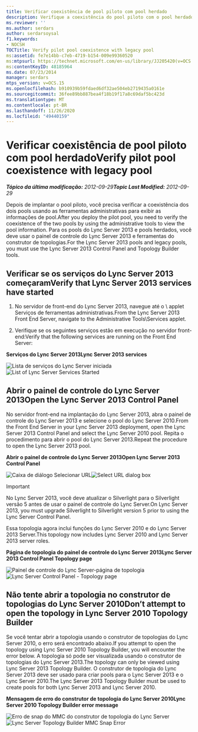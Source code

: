 ```yaml
---
title: Verificar coexistência de pool piloto com pool herdado
description: Verifique a coexistência do pool piloto com o pool herdado.
ms.reviewer: ''
ms.author: serdars
author: serdarsoysal
f1.keywords:
- NOCSH
TOCTitle: Verify pilot pool coexistence with legacy pool
ms:assetid: fe7e14bb-c7eb-4719-b154-009e99360520
ms:mtpsurl: https://technet.microsoft.com/en-us/library/JJ205420(v=OCS.15)
ms:contentKeyID: 48185964
ms.date: 07/23/2014
manager: serdars
mtps_version: v=OCS.15
ms.openlocfilehash: b910939b59fdaed6df32ae504eb2719435a0161e
ms.sourcegitcommit: 36fee89bb887bea4f18b19f17a8c69daf5bc423d
ms.translationtype: MT
ms.contentlocale: pt-BR
ms.lasthandoff: 11/26/2020
ms.locfileid: "49440159"
---
```

# <a name="verify-pilot-pool-coexistence-with-legacy-pool"></a><span data-ttu-id="f8143-103">Verificar coexistência de pool piloto com pool herdado</span><span class="sxs-lookup"><span data-stu-id="f8143-103">Verify pilot pool coexistence with legacy pool</span></span>

<div data-xmlns="http://www.w3.org/1999/xhtml">

<div class="topic" data-xmlns="http://www.w3.org/1999/xhtml" data-msxsl="urn:schemas-microsoft-com:xslt" data-cs="https://msdn.microsoft.com/">

<div data-asp="https://msdn2.microsoft.com/asp">



</div>

<div id="mainSection">

<div id="mainBody"><span data-ttu-id="f8143-104">

<span> </span></span><span class="sxs-lookup"><span data-stu-id="f8143-104">

<span> </span></span></span>

<span data-ttu-id="f8143-105">_**Tópico da última modificação:** 2012-09-29_</span><span class="sxs-lookup"><span data-stu-id="f8143-105">_**Topic Last Modified:** 2012-09-29_</span></span>

<span data-ttu-id="f8143-106">Depois de implantar o pool piloto, você precisa verificar a coexistência dos dois pools usando as ferramentas administrativas para exibir as informações de pool.</span><span class="sxs-lookup"><span data-stu-id="f8143-106">After you deploy the pilot pool, you need to verify the coexistence of the two pools by using the administrative tools to view the pool information.</span></span> <span data-ttu-id="f8143-107">Para os pools do Lync Server 2013 e pools herdados, você deve usar o painel de controle do Lync Server 2013 e ferramentas do construtor de topologias.</span><span class="sxs-lookup"><span data-stu-id="f8143-107">For the Lync Server 2013 pools and legacy pools, you must use the Lync Server 2013 Control Panel and Topology Builder tools.</span></span>

<div>

## <a name="verify-that-lync-server-2013-services-have-started"></a><span data-ttu-id="f8143-108">Verificar se os serviços do Lync Server 2013 começaram</span><span class="sxs-lookup"><span data-stu-id="f8143-108">Verify that Lync Server 2013 services have started</span></span>

1.  <span data-ttu-id="f8143-109">No servidor de front-end do Lync Server 2013, navegue até o \\ applet Serviços de ferramentas administrativas.</span><span class="sxs-lookup"><span data-stu-id="f8143-109">From the Lync Server 2013 Front End Server, navigate to the Administrative Tools\\Services applet.</span></span>

2.  <span data-ttu-id="f8143-110">Verifique se os seguintes serviços estão em execução no servidor front-end:</span><span class="sxs-lookup"><span data-stu-id="f8143-110">Verify that the following services are running on the Front End Server:</span></span>

<span data-ttu-id="f8143-111">**Serviços do Lync Server 2013**</span><span class="sxs-lookup"><span data-stu-id="f8143-111">**Lync Server 2013 services**</span></span>

<span data-ttu-id="f8143-112">![Lista de serviços do Lync Server iniciada](images/JJ205420.cfff9385-6bf6-461c-982c-e727c9f20b70(OCS.15).png "Lista de serviços do Lync Server iniciada")</span><span class="sxs-lookup"><span data-stu-id="f8143-112">![List of Lync Server Services Started](images/JJ205420.cfff9385-6bf6-461c-982c-e727c9f20b70(OCS.15).png "List of Lync Server Services Started")</span></span>

</div>

<div>

## <a name="open-the-lync-server-2013-control-panel"></a><span data-ttu-id="f8143-113">Abrir o painel de controle do Lync Server 2013</span><span class="sxs-lookup"><span data-stu-id="f8143-113">Open the Lync Server 2013 Control Panel</span></span>

<span data-ttu-id="f8143-114">No servidor front-end na implantação do Lync Server 2013, abra o painel de controle do Lync Server 2013 e selecione o pool do Lync Server 2010.</span><span class="sxs-lookup"><span data-stu-id="f8143-114">From the Front End Server in your Lync Server 2013 deployment, open the Lync Server 2013 Control Panel and select the Lync Server 2010 pool.</span></span> <span data-ttu-id="f8143-115">Repita o procedimento para abrir o pool do Lync Server 2013.</span><span class="sxs-lookup"><span data-stu-id="f8143-115">Repeat the procedure to open the Lync Server 2013 pool.</span></span>

<span data-ttu-id="f8143-116">**Abrir o painel de controle do Lync Server 2013**</span><span class="sxs-lookup"><span data-stu-id="f8143-116">**Open Lync Server 2013 Control Panel**</span></span>

<span data-ttu-id="f8143-117">![Caixa de diálogo Selecionar URL](images/JJ205420.b1f8e650-9c3c-4563-a403-5069f198342f(OCS.15).png "Caixa de diálogo Selecionar URL")</span><span class="sxs-lookup"><span data-stu-id="f8143-117">![Select URL dialog box](images/JJ205420.b1f8e650-9c3c-4563-a403-5069f198342f(OCS.15).png "Select URL dialog box")</span></span>

<div>


> [!IMPORTANT]  
> <span data-ttu-id="f8143-118">No Lync Server 2013, você deve atualizar o Silverlight para o Silverlight versão 5 antes de usar o painel de controle do Lync Server.</span><span class="sxs-lookup"><span data-stu-id="f8143-118">On Lync Server 2013, you must upgrade Silverlight to Silverlight version 5 prior to using the Lync Server Control Panel.</span></span>



</div>

<span data-ttu-id="f8143-119">Essa topologia agora inclui funções do Lync Server 2010 e do Lync Server 2013 Server.</span><span class="sxs-lookup"><span data-stu-id="f8143-119">This topology now includes Lync Server 2010 and Lync Server 2013 server roles.</span></span>

<span data-ttu-id="f8143-120">**Página de topologia do painel de controle do Lync Server 2013**</span><span class="sxs-lookup"><span data-stu-id="f8143-120">**Lync Server 2013 Control Panel Topology page**</span></span>

<span data-ttu-id="f8143-121">![Painel de controle do Lync Server-página de topologia](images/JJ205420.4ed1cc7a-cb3e-42f6-82e2-6d4d71d19352(OCS.15).jpg "Painel de controle do Lync Server-página de topologia")</span><span class="sxs-lookup"><span data-stu-id="f8143-121">![Lync Server Control Panel - Topology page](images/JJ205420.4ed1cc7a-cb3e-42f6-82e2-6d4d71d19352(OCS.15).jpg "Lync Server Control Panel - Topology page")</span></span>

</div>

<div>

## <a name="dont-attempt-to-open-the-topology-in-lync-server-2010-topology-builder"></a><span data-ttu-id="f8143-122">Não tente abrir a topologia no construtor de topologias do Lync Server 2010</span><span class="sxs-lookup"><span data-stu-id="f8143-122">Don’t attempt to open the topology in Lync Server 2010 Topology Builder</span></span>

<span data-ttu-id="f8143-123">Se você tentar abrir a topologia usando o construtor de topologias do Lync Server 2010, o erro será encontrado abaixo.</span><span class="sxs-lookup"><span data-stu-id="f8143-123">If you attempt to open the topology using Lync Server 2010 Topology Builder, you will encounter the error below.</span></span> <span data-ttu-id="f8143-124">A topologia só pode ser visualizada usando o construtor de topologias do Lync Server 2013.</span><span class="sxs-lookup"><span data-stu-id="f8143-124">The topology can only be viewed using Lync Server 2013 Topology Builder.</span></span> <span data-ttu-id="f8143-125">O construtor de topologia do Lync Server 2013 deve ser usado para criar pools para o Lync Server 2013 e o Lync Server 2010.</span><span class="sxs-lookup"><span data-stu-id="f8143-125">The Lync Server 2013 Topology Builder must be used to create pools for both Lync Server 2013 and Lync Server 2010.</span></span>

<span data-ttu-id="f8143-126">**Mensagem de erro do construtor de topologia do Lync Server 2010**</span><span class="sxs-lookup"><span data-stu-id="f8143-126">**Lync Server 2010 Topology Builder error message**</span></span>

<span data-ttu-id="f8143-127">![Erro de snap do MMC do construtor de topologia do Lync Server](images/JJ205420.f6666343-c348-4d81-ae0e-6ba5a44e16c4(OCS.15).png "Erro de snap do MMC do construtor de topologia do Lync Server")</span><span class="sxs-lookup"><span data-stu-id="f8143-127">![Lync Server Topology Builder MMC Snap Error](images/JJ205420.f6666343-c348-4d81-ae0e-6ba5a44e16c4(OCS.15).png "Lync Server Topology Builder MMC Snap Error")</span></span>

<span data-ttu-id="f8143-128"></div>

</div>

<span> </span>

</div>

</div>

</span><span class="sxs-lookup"><span data-stu-id="f8143-128"></div>

</div>

<span> </span>

</div>

</div>

</span></span></div>

